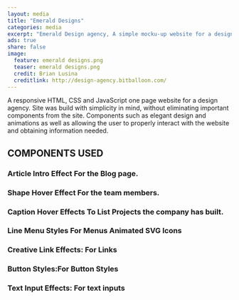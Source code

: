 ```yaml
---
layout: media
title: "Emerald Designs"
categories: media
excerpt: "Emerald Design agency, A simple mocku-up website for a design agency"
ads: true
share: false
image:
  feature: emerald designs.png
  teaser: emerald designs.png
  credit: Brian Lusina
  creditlink: http://design-agency.bitballoon.com/
---
```


A responsive HTML, CSS and JavaScript one page website for a design agency. Site was build with simplicity in mind, without eliminating important components from the site. Components such as elegant design and animations as well as allowing the user to properly interact with the website and obtaining information needed.


## COMPONENTS USED

### Article Intro Effect For the Blog page.

### Shape Hover Effect For the team members.

### Caption Hover Effects To List Projects the company has built.

### Line Menu Styles For Menus Animated SVG Icons

### Creative Link Effects: For Links 

### Button Styles:For Button Styles 

### Text Input Effects: For text inputs

